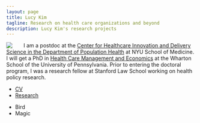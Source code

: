```yaml
---
layout: page
title: Lucy Kim
tagline: Research on health care organizations and beyond
description: Lucy Kim's research projects
---
```


<img style="float: left; padding-right: 30px;" src="http://lucy-kim.github.io/profile_mar2016.jpeg">

I am a postdoc at the [Center for Healthcare Innovation and Delivery Science in the Department of Population Health](https://med.nyu.edu/chids/home) at NYU School of Medicine. I will get a PhD in [Health Care Management and Economics](https://hcmg.wharton.upenn.edu/) at the Wharton School of the University of Pennsylvania. Prior to entering the doctoral program, I was a research fellow at Stanford Law School working on health policy research.

  - [CV](https://www.dropbox.com/s/zk7ezft9euff3pp/Kim-cv.pdf?dl=0) 
  - [Research](pages/research.html) 

<ul>
<li>Bird</li>
<li>Magic</li>
</ul>
